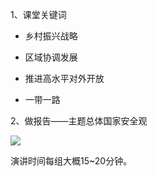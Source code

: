 1、课堂关键词

- 乡村振兴战略

- 区域协调发展

- 推进高水平对外开放

- 一带一路

2、做报告——主题总体国家安全观

![](https://vip2.loli.io/2023/10/25/dv4WUnLbxIB3FZz.webp)

演讲时间每组大概15~20分钟。
